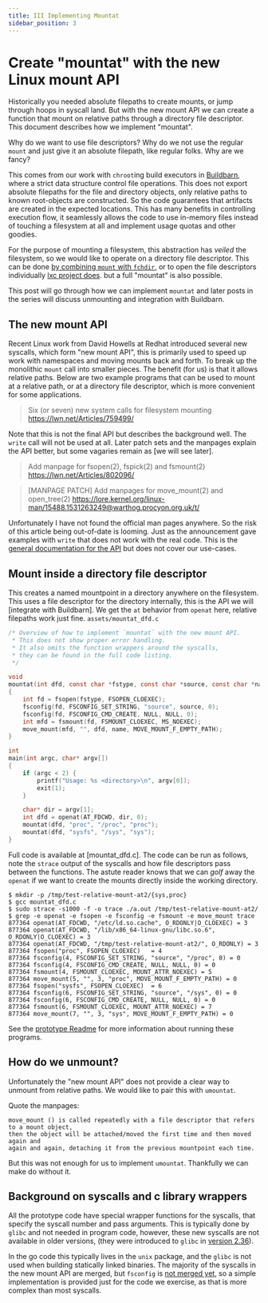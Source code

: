 ```yaml
---
title: III Implementing Mountat
sidebar_position: 3
---
```


# Create "mountat" with the new Linux mount API

Historically you needed absolute filepaths to create mounts,
or jump through hoops in syscall land.
But with the new mount API we can create a function that mount on relative paths
through a directory file descriptor.
This document describes how we implement "mountat".

Why do we want to use file descriptors?
Why do we not use the regular `mount` and just give it an absolute filepath,
like regular folks.
Why are we fancy?

This comes from our work with `chroot`ing build executors in [Buildbarn],
where a strict data structure control file operations.
This does not export absolute filepaths for the file and directory objects,
only relative paths to known root-objects are constructed.
So the code guarantees that artifacts are created in the expected locations.
This has many benefits in controlling execution flow,
it seamlessly allows the code to use in-memory files instead of touching a filesystem at all
and implement usage quotas and other goodies.

For the purpose of mounting a filesystem,
this abstraction has *veiled* the filesystem,
so we would like to operate on a directory file descriptor.
This can be done [by combining `mount` with `fchdir`],
or to open the file descriptors individually [lxc project does].
but a full "mountat" is also possible.

[by combining `mount` with `fchdir`]: https://github.com/meroton/prototype-mountat/blob/main/c-prototypes/relative_mount.c
[lxc project does]: https://github.com/lxc/lxc/blob/main/src/lxc/mount_utils.c#L613

This post will go through how we can implement `mountat`
and later posts in the series will discuss unmounting
and integration with Buildbarn.

[Buildbarn]: https://github.com/buildbarn/bb-remote-execution

## The new mount API

Recent Linux work from David Howells at Redhat introduced several new syscalls,
which form "new mount API",
this is primarily used to speed up work with namespaces and moving mounts back and forth.
To break up the monolithic `mount` call into smaller pieces.
The benefit (for us) is that it allows relative paths.
Below are two example programs that can be used to mount at a relative path,
or at a directory file descriptor,
which is more convenient for some applications.

> Six (or seven) new system calls for filesystem mounting
> https://lwn.net/Articles/759499/

Note that this is not the final API but describes the background well.
The `write` call will not be used at all.
Later patch sets and the manpages explain the API better,
but some vagaries remain as [we will see later].

> Add manpage for fsopen(2), fspick(2) and fsmount(2)
> https://lwn.net/Articles/802096/

> [MANPAGE PATCH] Add manpages for move_mount(2) and open_tree(2)
> https://lore.kernel.org/linux-man/15488.1531263249@warthog.procyon.org.uk/t/

Unfortunately I have not found the official man pages anywhere.
So the risk of this article being out-of-date is looming.
Just as the announcement gave examples with `write` that does not work with the real code.
This is the [general documentation for the API] but does not cover our use-cases.

[general documentation for the API]: https://www.kernel.org/doc/Documentation/filesystems/mount_api.txt

## Mount inside a directory file descriptor

This creates a named mountpoint in a directory anywhere on the filesystem.
This uses a file descriptor for the directory internally,
this is the API we will [integrate with Buildbarn].
We get the `at` behavior from `openat` here, relative filepaths work just fine.
`assets/mountat_dfd.c`

```c
/* Overview of how to implement `mountat` with the new mount API.
 * This does not show proper error handling.
 * It also omits the function wrappers around the syscalls,
 * they can be found in the full code listing.
 */

void
mountat(int dfd, const char *fstype, const char *source, const char *name)
{
    int fd = fsopen(fstype, FSOPEN_CLOEXEC);
    fsconfig(fd, FSCONFIG_SET_STRING, "source", source, 0);
    fsconfig(fd, FSCONFIG_CMD_CREATE, NULL, NULL, 0);
    int mfd = fsmount(fd, FSMOUNT_CLOEXEC, MS_NOEXEC);
    move_mount(mfd, "", dfd, name, MOVE_MOUNT_F_EMPTY_PATH);
}

int
main(int argc, char* argv[])
{
    if (argc < 2) {
        printf("Usage: %s <directory>\n", argv[0]);
        exit(1);
    }

    char* dir = argv[1];
    int dfd = openat(AT_FDCWD, dir, 0);
    mountat(dfd, "proc", "/proc", "proc");
    mountat(dfd, "sysfs", "/sys", "sys");
}
```

Full code is available at [mountat_dfd.c].
The code can be run as follows,
note the `strace` output of the syscalls
and how file descriptors pass between the functions.
The astute reader knows that we can _golf_ away the `openat`
if we want to create the mounts directly inside the working directory.

```
$ mkdir -p /tmp/test-relative-mount-at2/{sys,proc}
$ gcc mountat_dfd.c
$ sudo strace -s1000 -f -o trace ./a.out /tmp/test-relative-mount-at2/
$ grep -e openat -e fsopen -e fsconfig -e fsmount -e move_mount trace
877364 openat(AT_FDCWD, "/etc/ld.so.cache", O_RDONLY|O_CLOEXEC) = 3
877364 openat(AT_FDCWD, "/lib/x86_64-linux-gnu/libc.so.6", O_RDONLY|O_CLOEXEC) = 3
877364 openat(AT_FDCWD, "/tmp/test-relative-mount-at2/", O_RDONLY) = 3
877364 fsopen("proc", FSOPEN_CLOEXEC)   = 4
877364 fsconfig(4, FSCONFIG_SET_STRING, "source", "/proc", 0) = 0
877364 fsconfig(4, FSCONFIG_CMD_CREATE, NULL, NULL, 0) = 0
877364 fsmount(4, FSMOUNT_CLOEXEC, MOUNT_ATTR_NOEXEC) = 5
877364 move_mount(5, "", 3, "proc", MOVE_MOUNT_F_EMPTY_PATH) = 0
877364 fsopen("sysfs", FSOPEN_CLOEXEC)  = 6
877364 fsconfig(6, FSCONFIG_SET_STRING, "source", "/sys", 0) = 0
877364 fsconfig(6, FSCONFIG_CMD_CREATE, NULL, NULL, 0) = 0
877364 fsmount(6, FSMOUNT_CLOEXEC, MOUNT_ATTR_NOEXEC) = 7
877364 move_mount(7, "", 3, "sys", MOVE_MOUNT_F_EMPTY_PATH) = 0
```

See the [prototype Readme] for more information about running these programs.

[prototype Readme]: https://github.com/meroton/prototype-mountat/blob/main/README.rst

## How do we unmount?

Unfortunately the "new mount API" does not provide a clear way to unmount from relative paths.
We would like to pair this with `umountat`.

Quote the manpages:

    move_mount () is called repeatedly with a file descriptor that refers to a mount object,
    then the object will be attached/moved the first time and then moved again and
    again and again, detaching it from the previous mountpoint each time.

But this was not enough for us to implement `umountat`.
Thankfully we can make do without it.

## Background on syscalls and c library wrappers

All the prototype code have special wrapper functions for the syscalls,
that specify the syscall number and pass arguments.
This is typically done by `glibc` and not needed in program code,
however, these new syscalls are not available in older versions,
(they were introduced to `glibc` in [version 2.36]).

In the go code this typically lives in the `unix` package,
and the `glibc` is not used when building statically linked binaries.
The majority of the syscalls in the new mount API are merged,
but `fsconfig` is [not merged yet], so a simple implementation is provided just for the code we exercise,
as that is more complex than most syscalls.

[version 2.36]: https://www.phoronix.com/news/GNU-C-Library-Glibc-2.36
[not merged yet]: https://github.com/golang/go/issues/59537
